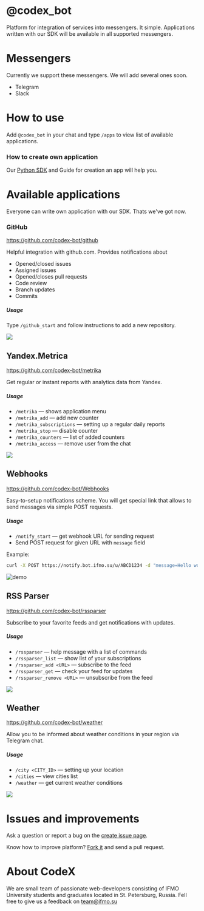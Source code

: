 # @codex_bot
Platform for integration of services into messengers. It simple. Applications written with our SDK will be available in all supported messengers.

# Messengers
Currently we support these messengers. We will add several ones soon.

- Telegram
- Slack

# How to use

Add `@codex_bot` in your chat and type `/apps` to view list of available applications.

### How to create own application

Our [Python SDK](https://github.com/codex-bot/sdk-python) and Guide for creation an app will help you.

# Available applications
Everyone can write own application with our SDK. Thats we've got now.

### GitHub
https://github.com/codex-bot/github

Helpful integration with github.com. Provides notifications about
- Opened/closed issues
- Assigned issues
- Opened/closes pull requests
- Code review
- Branch updates
- Commits

##### Usage
Type `/github_start` and follow instructions to add a new repository.

![](https://capella.pics/de15cea7-d234-4ddb-9923-c76fa0ec803a)

## Yandex.Metrica
https://github.com/codex-bot/metrika

Get regular or instant reports with analytics data from Yandex.

##### Usage
- `/metrika` — shows application menu
- `/metrika_add` — add new counter
- `/metrika_subscriptions` — setting up a regular daily reports
- `/metrika_stop` — disable counter
- `/metrika_counters` — list of added counters
- `/metrika_access` — remove user from the chat

![](https://capella.pics/52a46a39-4573-4597-a0a1-9ac6d7e87120)

## Webhooks
https://github.com/codex-bot/Webhooks

Easy-to-setup notifications scheme. You will get special link that allows to send messages via simple POST requests.

##### Usage
- `/notify_start` — get webhook URL for sending request
- Send POST request for given URL with `message` field

Example: 
```bash
curl -X POST https://notify.bot.ifmo.su/u/ABCD1234 -d "message=Hello world"
```

![demo](https://user-images.githubusercontent.com/15448200/29435981-1c1e223e-83b2-11e7-8ee0-a3568b40ed7b.gif "You'll get message Hello world in telegram chat")

## RSS Parser 
https://github.com/codex-bot/rssparser

Subscribe to your favorite feeds and get notifications with updates.

##### Usage
- `/rssparser` — help message with a list of commands
- `/rssparser_list` — show list of your subscriptions
- `/rssparser_add <URL>` — subscribe to the feed
- `/rssparser_get` — check your feed for updates
- `/rssparser_remove <URL>` — unsubscribe from the feed

![](https://capella.pics/0f595425-82e6-4793-a342-875b189f05d8)

## Weather
https://github.com/codex-bot/weather

Allow you to be informed about weather conditions in your region via Telegram chat.

##### Usage
- `/city <CITY_ID>` — setting up your location
- `/cities` — view cities list
- `/weather` — get current weather conditions

![](https://capella.pics/3ee93508-ef47-4c61-9c2f-988e2e6d9b93)

# Issues and improvements

Ask a question or report a bug on the [create issue page](https://github.com/codex-team/codex.bot/issues/new).

Know how to improve platform? [Fork it](https://github.com/codex-team/codex.bot) and send a pull request.

# About CodeX

We are small team of passionate web-developers consisting of IFMO University students and graduates located in St. Petersburg, Russia. Fell free to give us a feedback on  [team@ifmo.su](mailto:team@ifmo.su)
